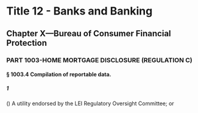 
# Title 12 - Banks and Banking
## Chapter X—Bureau of Consumer Financial Protection
### PART 1003-HOME MORTGAGE DISCLOSURE (REGULATION C)
#### § 1003.4 Compilation of reportable data.
##### 1

() A utility endorsed by the LEI Regulatory Oversight Committee; or
